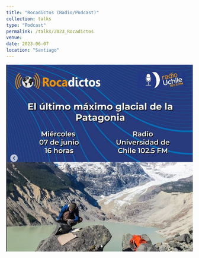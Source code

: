 ```yaml
---
title: "Rocadictos (Radio/Podcast)"
collection: talks
type: "Podcast"
permalink: /talks/2023_Rocadictos
venue: 
date: 2023-06-07
location: "Santiago"
---
```


![Rocadictos](/images/Rocadictos.jpg)


